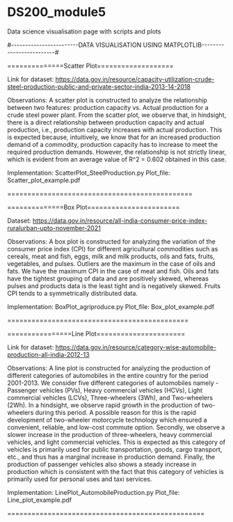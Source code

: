 # DS200_module5
Data science visualisation page with scripts and plots


#------------------------DATA VISUALISATION USING MATPLOTLIB-------------------------#



==============Scatter Plot===================

Link for dataset: https://data.gov.in/resource/capacity-utilization-crude-steel-production-public-and-private-sector-india-2013-14-2018

Observations: 
A scatter plot is constructed to analyze the relationship between two features: production capacity vs. Actual production for a crude steel power plant. From the scatter plot, we observe that, in hindsight, there is a direct relationship between production capacity and actual production, i.e., production capacity increases with actual production. This is expected because, intuitively, we know that for an increased production demand of a commodity, production capacity has to increase to meet the required production demands. However, the relationship is not strictly linear, which is evident from an average value of R^2 = 0.602 obtained in this case.


Implementation: ScatterPlot_SteelProduction.py
Plot_file: Scatter_plot_example.pdf  

==============================================





==============Box Plot=======================

Dataset: https://data.gov.in/resource/all-india-consumer-price-index-ruralurban-upto-november-2021

Observations: 
A box plot is constructed for analyzing the variation of the consumer price index (CPI) for different agricultural commodities such as cereals, meat and fish, eggs, milk and milk products, oils and fats, fruits, vegetables, and pulses. Outliers are the maximum in the case of oils and fats. We have the maximum  CPI in the case of meat and fish. Oils and fats have the tightest grouping of data and are positively skewed, whereas pulses and products data is the least tight and is negatively skewed. Fruits CPI tends to a symmetrically distributed data.




Implementation: BoxPlot_agriproduce.py
Plot_file: Box_plot_example.pdf

============================================= 





================Line Plot====================== 

Link for dataset: https://data.gov.in/resource/category-wise-automobile-production-all-india-2012-13

Observations: 
A line plot is constructed for analyzing the production of different categories of automobiles in the entire country for the period 2001-2013. We consider five different categories of automobiles namely - Passenger vehicles (PVs), Heavy commercial vehicles (HCVs), Light commercial vehicles (LCVs), Three-wheelers (3Wh), and Two-wheelers (2Wh). In a hindsight, we observe rapid growth in the production of two-wheelers during this period. A possible reason for this is the rapid development of two-wheeler motorcycle technology which ensured a convenient, reliable, and low-cost commute option. Secondly, we observe a slower increase in the production of three-wheelers, heavy commercial vehicles, and light commercial vehicles. This is expected as this category of vehicles is primarily used for public transportation, goods, cargo transport, etc., and thus has a marginal increase in production demand. Finally, the production of passenger vehicles also shows a steady increase in production which is consistent with the fact that this category of vehicles is primarily used for personal uses and taxi services.




Implementation: LinePlot_AutomobileProduction.py 
Plot_file: Line_plot_example.pdf

=================================================


